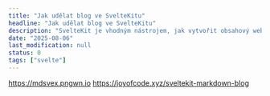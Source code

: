 ```yaml
---
title: "Jak udělat blog ve SvelteKitu"
headline: "Jak udělat blog ve SvelteKitu"
description: "SvelteKit je vhodným nástrojem, jak vytvořit obsahový web s moderním JS"
date: "2025-08-06"
last_modification: null
status: 0
tags: ["svelte"]
---
```


https://mdsvex.pngwn.io
https://joyofcode.xyz/sveltekit-markdown-blog